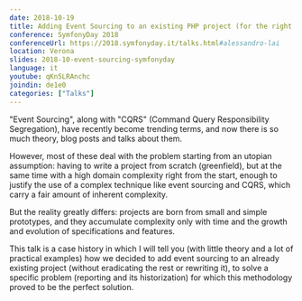 ```yaml
---
date: 2018-10-19
title: Adding Event Sourcing to an existing PHP project (for the right reasons)
conference: SymfonyDay 2018
conferenceUrl: https://2018.symfonyday.it/talks.html#alessandro-lai
location: Verona
slides: 2018-10-event-sourcing-symfonyday
language: it
youtube: qKn5LRAnchc
joindin: de1e0
categories: ["Talks"]
---
```

"Event Sourcing", along with "CQRS" (Command Query Responsibility Segregation), have recently become trending terms, and now there is so much theory, blog posts and talks about them. 

However, most of these deal with the problem starting from an utopian assumption: having to write a project from scratch (greenfield), but at the same time with a high domain complexity right from the start, enough to justify the use of a complex technique like event sourcing and CQRS, which carry a fair amount of inherent complexity. 
<!--more-->

But the reality greatly differs: projects are born from small and simple prototypes, and they accumulate complexity only with time and the growth and evolution of specifications and features. 

This talk is a case history in which I will tell you (with little theory and a lot of practical examples) how we decided to add event sourcing to an already existing project (without eradicating the rest or rewriting it), to solve a specific problem (reporting and its historization) for which this methodology proved to be the perfect solution. 
